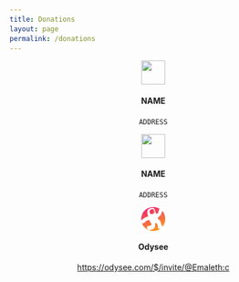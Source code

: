 ```yaml
---
title: Donations
layout: page
permalink: /donations
---
```

<div class="FlexWrap">
  <div class="card">
    <img style="height:3em; width:3em; display:block; margin-left:auto; margin-right:auto;" src="ICON">
    <div class="container">
      <h4 style="text-align:center"><b>NAME</b></h4>
      <p style="text-align:center"><code>ADDRESS</code></p>
    </div>
  </div>

  <div class="card">
    <img style="height:3em; width:3em; display:block; margin-left:auto; margin-right:auto;" src="ICON">
    <div class="container">
      <h4 style="text-align:center"><b>NAME</b></h4>
      <p style="text-align:center"><code>ADDRESS</code></p>
    </div>
  </div>
</div>

<div class="FlexWrap">
  <div class="card">
    <img style="height:3em; width:3em; display:block; margin-left:auto; margin-right:auto;" src="/assets/images/branding/odysee/Odysee.svg">
    <div class="container">
      <h4 style="text-align:center"><b>Odysee</b></h4>
      <p style="text-align:center"><a href="https://odysee.com/$/invite/@Emaleth:c">https://odysee.com/$/invite/@Emaleth:c</a></p>
    </div>
  </div>
</div>